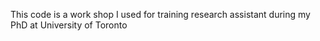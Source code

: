 This code is a work shop I used for training research assistant during my PhD at University of Toronto
